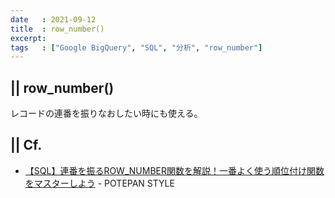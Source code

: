 ```yaml
---
date   : 2021-09-12
title  : row_number()
excerpt: 
tags   : ["Google BigQuery", "SQL", "分析", "row_number"]
---
```


## || row_number()

レコードの連番を振りなおしたい時にも使える。

## || Cf.
+ [【SQL】連番を振るROW_NUMBER関数を解説！一番よく使う順位付け関数をマスターしよう](https://style.potepan.com/articles/23566.html) - POTEPAN STYLE
